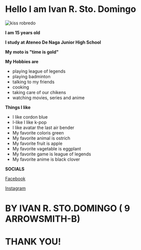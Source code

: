# Hello I am Ivan R. Sto. Domingo
![kiss robredo](https://user-images.githubusercontent.com/102655245/162732847-7a85fbe9-67a5-46d8-8c51-eaf126ba025d.jpg)

**I am 15 years old**

**I study at Ateneo De Naga Junior High School**

**My moto is "time is gold"**

**My Hobbies are**
- playing league of legends
- playing badminton
- talking to my friends
- cooking 
- taking care of our chikens
- watching movies, series and anime

**Things I like**
- I like cordon blue
- I-like I like k-pop
- I like avatar the last air bender
- My favorite coloris green 
- My favorite animal is ostrich 
- My favorite fruit is apple
- My favorite vagetable is eggplant 
- My favorite game is league of legends
- My favorite anime is black clover

**SOCIALS**

[Facebook](https://www.facebook.com/ivanresocostodomingo)

[Instagram](https://www.instagram.com/ivanstodomingo24/)



# BY IVAN R. STO.DOMINGO ( 9 ARROWSMITH-B)
# THANK YOU!
